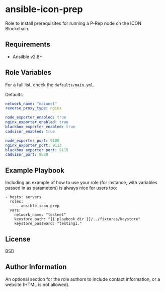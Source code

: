 ansible-icon-prep
=========

Role to install prerequisites for running a P-Rep node on the ICON Blockchain.

Requirements
------------

-  Ansilble v2.8+

Role Variables
--------------

For a full list, check the `defaults/main.yml`.

Defaults:
```yml
network_name: "mainnet"
reverse_proxy_type: nginx

node_exporter_enabled: true
nginx_exporter_enabled: true
blackbox_exporter_enabled: true
cadvisor_enabled: true

node_exporter_port: 9100
nginx_exporter_port: 9113
blackbox_exporter_port: 9115
cadvisor_port: 8080
```

Example Playbook
----------------

Including an example of how to use your role (for instance, with variables
passed in as parameters) is always nice for users too:

```
- hosts: servers
  roles:
     - ansible-icon-prep
  vars:
    network_name: "testnet"
    keystore_path: "{{ playbook_dir }}/../fixtures/keystore"
    keystore_password: "testing1."
```

License
-------

BSD

Author Information
------------------

An optional section for the role authors to include contact information, or a
website (HTML is not allowed).
